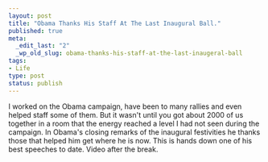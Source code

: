 ```yaml
---
layout: post
title: "Obama Thanks His Staff At The Last Inaugural Ball."
published: true
meta:
  _edit_last: "2"
  _wp_old_slug: obama-thanks-his-staff-at-the-last-inaugeral-ball
tags:
- Life
type: post
status: publish
---
```

I worked on the Obama campaign, have been to many rallies and even helped staff some of them. But it wasn't until you got about 2000 of us together in a room that the energy reached a level I had not seen during the campaign. In Obama's closing remarks of the inaugural festivities he thanks those that helped him get where he is now. This is hands down one of his best speeches to date. Video after the break.

